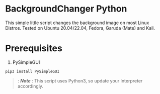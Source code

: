 # BackgroundChanger Python
This simple little script changes the background image on most Linux Distros.
Tested on Ubuntu 20.04/22.04, Fedora, Garuda (Mate) and Kali.

# Prerequisites
1. PySimpleGUI
```
pip3 install PySimpleGUI
```

>: ***Note***
>: This script uses Python3, so update your Interpreter accordingly.
